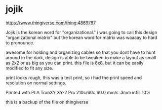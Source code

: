 # jojik


https://www.thingiverse.com/thing:4869767

Jojik is the korean word for "organizational." i was going to call this design "organizational matrix" but the korean word for matrix was waaaay to hard to pronounce.

awesome for holding and organizing cables so that you dont have to hunt around in the dark, design is able to be tweaked to make a layout as small as 2x2 or as big as you can print. this file is 8x8, but it can be easily modified to fit any size.

print looks rough, this was a test print, so i had the print speed and resolution on normal settings.

Printed with PLA
TronXY XY-2 Pro
210c/60c
60.0 mm/s
.3mm
infill 10%

this is a backup of the file on thingiverse
